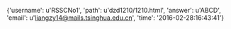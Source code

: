 {'username': u'RSSCNo1', 'path': u'dzd1210/1210.html', 'answer': u'ABCD', 'email': u'liangzy14@mails.tsinghua.edu.cn', 'time': '2016-02-28:16:43:41'}